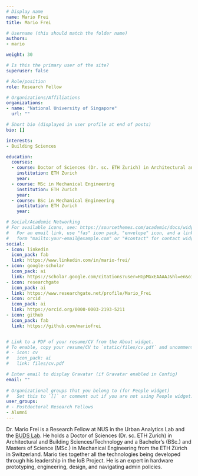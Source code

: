 ```yaml
---
# Display name
name: Mario Frei
title: Mario Frei

# Username (this should match the folder name)
authors:
- mario

weight: 30

# Is this the primary user of the site?
superuser: false

# Role/position
role: Research Fellow

# Organizations/Affiliations
organizations:
- name: "National University of Singapore"
  url: ""

# Short bio (displayed in user profile at end of posts)
bio: []

interests:
- Building Sciences

education:
  courses:
  - course: Doctor of Sciences (Dr. sc. ETH Zurich) in Architectural and Building Sciences/Technology
    institution: ETH Zurich
    year: 
  - course: MSc in Mechanical Engineering
    institution: ETH Zurich
    year: 
  - course: BSc in Mechanical Engineering
    institution: ETH Zurich
    year: 

# Social/Academic Networking
# For available icons, see: https://sourcethemes.com/academic/docs/widgets/#icons
#   For an email link, use "fas" icon pack, "envelope" icon, and a link in the
#   form "mailto:your-email@example.com" or "#contact" for contact widget.
social:
- icon: linkedin
  icon_pack: fab
  link: https://www.linkedin.com/in/mario-frei/
- icon: google-scholar
  icon_pack: ai
  link: https://scholar.google.com/citations?user=HGpMGxEAAAAJ&hl=en&oi=ao
- icon: researchgate
  icon_pack: ai
  link: https://www.researchgate.net/profile/Mario_Frei
- icon: orcid
  icon_pack: ai
  link: https://orcid.org/0000-0003-2193-5211
- icon: github
  icon_pack: fab
  link: https://github.com/mariofrei


# Link to a PDF of your resume/CV from the About widget.
# To enable, copy your resume/CV to `static/files/cv.pdf` and uncomment the lines below.  
# - icon: cv
#   icon_pack: ai
#   link: files/cv.pdf

# Enter email to display Gravatar (if Gravatar enabled in Config)
email: ""
  
# Organizational groups that you belong to (for People widget)
#   Set this to `[]` or comment out if you are not using People widget.  
user_groups:
# - Postdoctoral Research Fellows
- Alumni
---
```


Dr. Mario Frei is a Research Fellow at NUS in the Urban Analytics Lab and the [BUDS Lab](https://www.budslab.org). He holds a Doctor of Sciences (Dr. sc. ETH Zurich) in Architectural and Building Sciences/Technology and a Bachelor’s (BSc.) and Masters of Science (MSc.) in Mechanical Engineering from the ETH Zürich in Switzerland. Mario ties together all the technologies being developed through his leadership in the IoB Project. He is an expert in hardware prototyping, engineering, design, and navigating admin policies.

